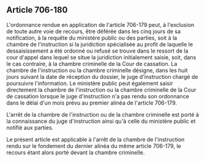 Article 706-180
----
L'ordonnance rendue en application de l'article 706-179 peut, à l'exclusion de
toute autre voie de recours, être déférée dans les cinq jours de sa
notification, à la requête du ministère public ou des parties, soit à la chambre
de l'instruction si la juridiction spécialisée au profit de laquelle le
dessaisissement a été ordonné ou refusé se trouve dans le ressort de la cour
d'appel dans lequel se situe la juridiction initialement saisie, soit, dans le
cas contraire, à la chambre criminelle de la Cour de cassation. La chambre de
l'instruction ou la chambre criminelle désigne, dans les huit jours suivant la
date de réception du dossier, le juge d'instruction chargé de poursuivre
l'information. Le ministère public peut également saisir directement la chambre
de l'instruction ou la chambre criminelle de la Cour de cassation lorsque le
juge d'instruction n'a pas rendu son ordonnance dans le délai d'un mois prévu au
premier alinéa de l'article 706-179.

L'arrêt de la chambre de l'instruction ou de la chambre criminelle est porté à
la connaissance du juge d'instruction ainsi qu'à celle du ministère public et
notifié aux parties.

Le présent article est applicable à l'arrêt de la chambre de l'instruction rendu
sur le fondement du dernier alinéa du même article 706-179, le recours étant
alors porté devant la chambre criminelle.
